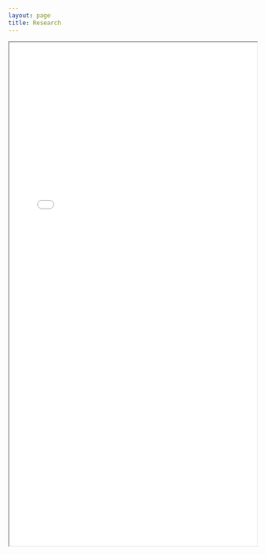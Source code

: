 ```yaml
---
layout: page
title: Research
---
```


<iframe width="100%" height ="1024" allowfullscreen="allowfullscreen" allow="microphone; camera" src=”https://meet.jit.si” ></iframe>


